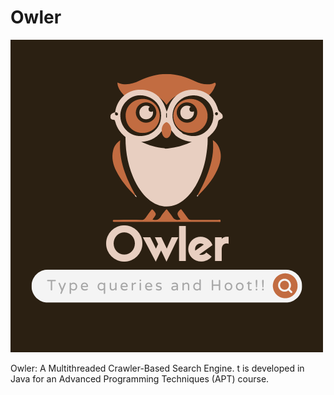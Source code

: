# Owler
![Owler](./logo.png)

Owler: A Multithreaded Crawler-Based Search Engine. t is developed in Java for an Advanced Programming Techniques (APT) course.

